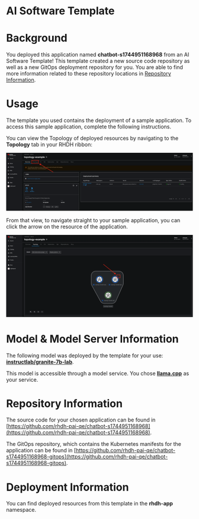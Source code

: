 # AI Software Template

# Background

You deployed this application named **chatbot-s1744951168968** from an AI Software Template! This template created a new source code repository as well as a new GitOps deployment repository for you. You are able to find more information related to these repository locations in [Repository Information](#repository-information).

# Usage

The template you used contains the deployment of a sample application. To access this sample application, complete the following instructions.

You can view the Topology of deployed resources by navigating to the **Topology** tab in your RHDH ribbon:

![Topology Ribbon](./images/topology-ribbon.png)

From that view, to navigate straight to your sample application, you can click the arrow on the resource of the application.

![Topology View Application Link](./images/topology-app-link.png)

# Model & Model Server Information
The following model was deployed by the template for your use: **[instructlab/granite-7b-lab](https://huggingface.co/instructlab/granite-7b-lab)**.

This model is accessible through a model service. You chose **[llama.cpp]( https://github.com/containers/ai-lab-recipes/tree/main/model_servers/llamacpp_python)** as your service.

# Repository Information

The source code for your chosen application can be found in [https://github.com/rhdh-pai-qe/chatbot-s1744951168968](https://github.com/rhdh-pai-qe/chatbot-s1744951168968).

The GitOps repository, which contains the Kubernetes manifests for the application can be found in 
[https://github.com/rhdh-pai-qe/chatbot-s1744951168968-gitops](https://github.com/rhdh-pai-qe/chatbot-s1744951168968-gitops). 

# Deployment Information

You can find deployed resources from this template in the **rhdh-app** namespace.
